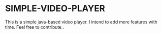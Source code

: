 # SIMPLE-VIDEO-PLAYER
This is a simple java-based video player. I intend to add more features with time. 
Feel free to contribute..
